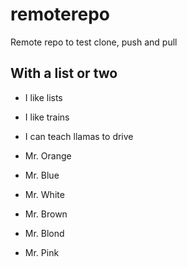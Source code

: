 remoterepo
==========

Remote repo to test clone, push and pull

## With a list or two
* I like lists
* I like trains
* I can teach llamas to drive

* Mr. Orange
* Mr. Blue
* Mr. White
* Mr. Brown
* Mr. Blond
* Mr. Pink
 
